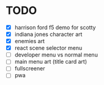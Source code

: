 # TODO

- [x] harrison ford f5 demo for scotty
- [x] indiana jones character art
- [x] enemies art
- [x] react scene selector menu
- [ ] developer menu vs normal menu
- [ ] main menu art (title card art)
- [ ] fullscreener
- [ ] pwa
